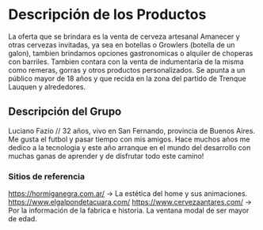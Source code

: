 # Descripción de los Productos
La oferta que se brindara es la venta de cerveza artesanal Amanecer y otras cervezas invitadas, ya sea en botellas o Growlers (botella de un galon), tambien brindamos opciones gastronomicas o alquiler de choperas con barriles. Tambien contara con la venta de indumentaria de la misma como remeras, gorras y otros productos personalizados.
Se apunta a un público mayor de 18 años y que recida en la zona del partido de Trenque Lauquen y alrededores.

## Descripción del Grupo

Luciano Fazio // 32 años, vivo en San Fernando, provincia de Buenos Aires. Me gusta el futbol y pasar tiempo con mis amigos. Hace muchos años me dedico a la tecnologia y este año arranque en el mundo del desarrollo con muchas ganas de aprender y de disfrutar todo este camino!



### Sitios de referencia

https://hormiganegra.com.ar/ -> La estética del home y sus animaciones.
https://www.elgalpondetacuara.com/
https://www.cervezaantares.com/ -> Por la información de la fabrica e historia. La ventana modal de ser mayor de edad.